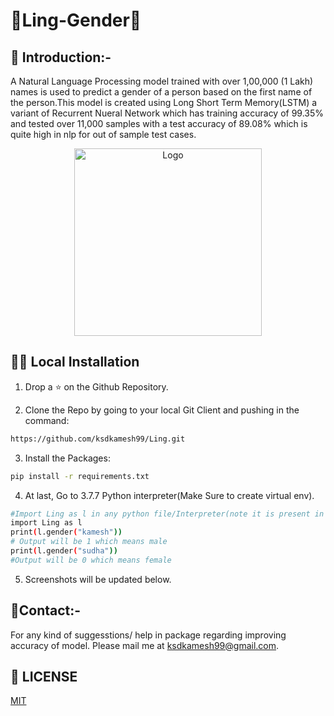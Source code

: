 # 👨Ling-Gender👩

## 📌 Introduction:-

A Natural Language Processing model trained with over 1,00,000 (1 Lakh) names is used to predict a gender of a person based on the first name of the person.This model is created using Long Short Term Memory(LSTM) a variant of Recurrent Nueral Network which has training accuracy of 99.35% and tested over 11,000 samples with a test accuracy of 89.08% which is quite high in nlp for out of sample test cases.


<p align="center">
  <a href="https://github.com/ksdkamesh99/Ling">
    <img src="https://upload.wikimedia.org/wikipedia/commons/thumb/e/e1/Combotrans.svg/1200px-Combotrans.svg.png" alt="Logo" width="300px" height="300px">
  </a>
</p>

## 🏃‍♂️ Local Installation
1. Drop a ⭐ on the Github Repository.  


2. Clone the Repo by going to your local Git Client and pushing in the command: 

```sh
https://github.com/ksdkamesh99/Ling.git
```

3. Install the Packages: 
```sh
pip install -r requirements.txt
```

4. At  last, Go to 3.7.7 Python interpreter(Make Sure to create virtual env).
```sh
#Import Ling as l in any python file/Interpreter(note it is present in the same directory)
import Ling as l
print(l.gender("kamesh"))
# Output will be 1 which means male
print(l.gender("sudha"))
#Output will be 0 which means female
```

5. Screenshots will be updated below.



## 📧Contact:-
For any kind of suggesstions/ help in package regarding improving accuracy of model. Please mail me at ksdkamesh99@gmail.com.


## 📜 LICENSE
[MIT](https://github.com/ksdkamesh99/Ling/blob/master/LICENSE)

